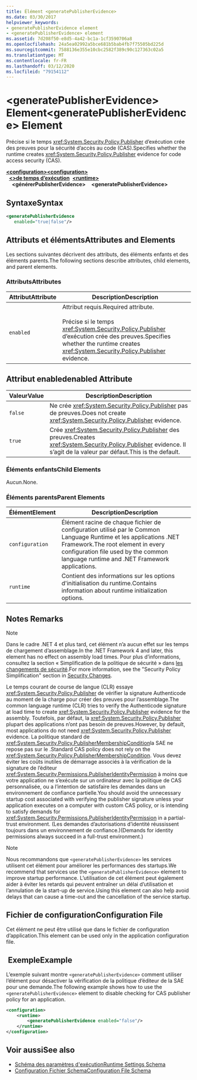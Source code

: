 ```yaml
---
title: Élément <generatePublisherEvidence>
ms.date: 03/30/2017
helpviewer_keywords:
- generatePublisherEvidence element
- <generatePublisherEvidence> element
ms.assetid: 7d208f50-e8d5-4a42-bc1a-1cf3590706a8
ms.openlocfilehash: 24a5ea02992a5bce681b5bab4fb7f75505bd225d
ms.sourcegitcommit: 7588136e355e10cbc2582f389c90c127363c02a5
ms.translationtype: MT
ms.contentlocale: fr-FR
ms.lasthandoff: 03/12/2020
ms.locfileid: "79154112"
---
```

# <a name="generatepublisherevidence-element"></a><span data-ttu-id="5a4fe-102">\<generatePublisherEvidence> Element</span><span class="sxs-lookup"><span data-stu-id="5a4fe-102">\<generatePublisherEvidence> Element</span></span>
<span data-ttu-id="5a4fe-103">Précise si le temps <xref:System.Security.Policy.Publisher> d’exécution crée des preuves pour la sécurité d’accès au code (CAS).</span><span class="sxs-lookup"><span data-stu-id="5a4fe-103">Specifies whether the runtime creates <xref:System.Security.Policy.Publisher> evidence for code access security (CAS).</span></span>  
  
<span data-ttu-id="5a4fe-104">[**\<configuration>**](../configuration-element.md)</span><span class="sxs-lookup"><span data-stu-id="5a4fe-104">[**\<configuration>**](../configuration-element.md)</span></span>\
<span data-ttu-id="5a4fe-105">&nbsp;&nbsp;[**\<>de temps d’exécution**](runtime-element.md)</span><span class="sxs-lookup"><span data-stu-id="5a4fe-105">&nbsp;&nbsp;[**\<runtime>**](runtime-element.md)</span></span>\
<span data-ttu-id="5a4fe-106">&nbsp;&nbsp;&nbsp;&nbsp;**\<générerPublisherEvidence>**</span><span class="sxs-lookup"><span data-stu-id="5a4fe-106">&nbsp;&nbsp;&nbsp;&nbsp;**\<generatePublisherEvidence>**</span></span>  
  
## <a name="syntax"></a><span data-ttu-id="5a4fe-107">Syntaxe</span><span class="sxs-lookup"><span data-stu-id="5a4fe-107">Syntax</span></span>  
  
```xml  
<generatePublisherEvidence
   enabled="true|false"/>  
```  
  
## <a name="attributes-and-elements"></a><span data-ttu-id="5a4fe-108">Attributs et éléments</span><span class="sxs-lookup"><span data-stu-id="5a4fe-108">Attributes and Elements</span></span>  
 <span data-ttu-id="5a4fe-109">Les sections suivantes décrivent des attributs, des éléments enfants et des éléments parents.</span><span class="sxs-lookup"><span data-stu-id="5a4fe-109">The following sections describe attributes, child elements, and parent elements.</span></span>  
  
### <a name="attributes"></a><span data-ttu-id="5a4fe-110">Attributs</span><span class="sxs-lookup"><span data-stu-id="5a4fe-110">Attributes</span></span>  
  
|<span data-ttu-id="5a4fe-111">Attribut</span><span class="sxs-lookup"><span data-stu-id="5a4fe-111">Attribute</span></span>|<span data-ttu-id="5a4fe-112">Description</span><span class="sxs-lookup"><span data-stu-id="5a4fe-112">Description</span></span>|  
|---------------|-----------------|  
|`enabled`|<span data-ttu-id="5a4fe-113">Attribut requis.</span><span class="sxs-lookup"><span data-stu-id="5a4fe-113">Required attribute.</span></span><br /><br /> <span data-ttu-id="5a4fe-114">Précise si le temps <xref:System.Security.Policy.Publisher> d’exécution crée des preuves.</span><span class="sxs-lookup"><span data-stu-id="5a4fe-114">Specifies whether the runtime creates <xref:System.Security.Policy.Publisher> evidence.</span></span>|  
  
## <a name="enabled-attribute"></a><span data-ttu-id="5a4fe-115">Attribut enabled</span><span class="sxs-lookup"><span data-stu-id="5a4fe-115">enabled Attribute</span></span>  
  
|<span data-ttu-id="5a4fe-116">Valeur</span><span class="sxs-lookup"><span data-stu-id="5a4fe-116">Value</span></span>|<span data-ttu-id="5a4fe-117">Description</span><span class="sxs-lookup"><span data-stu-id="5a4fe-117">Description</span></span>|  
|-----------|-----------------|  
|`false`|<span data-ttu-id="5a4fe-118">Ne crée <xref:System.Security.Policy.Publisher> pas de preuves.</span><span class="sxs-lookup"><span data-stu-id="5a4fe-118">Does not create <xref:System.Security.Policy.Publisher> evidence.</span></span>|  
|`true`|<span data-ttu-id="5a4fe-119">Crée <xref:System.Security.Policy.Publisher> des preuves.</span><span class="sxs-lookup"><span data-stu-id="5a4fe-119">Creates <xref:System.Security.Policy.Publisher> evidence.</span></span> <span data-ttu-id="5a4fe-120">Il s’agit de la valeur par défaut.</span><span class="sxs-lookup"><span data-stu-id="5a4fe-120">This is the default.</span></span>|  
  
### <a name="child-elements"></a><span data-ttu-id="5a4fe-121">Éléments enfants</span><span class="sxs-lookup"><span data-stu-id="5a4fe-121">Child Elements</span></span>  
 <span data-ttu-id="5a4fe-122">Aucun.</span><span class="sxs-lookup"><span data-stu-id="5a4fe-122">None.</span></span>  
  
### <a name="parent-elements"></a><span data-ttu-id="5a4fe-123">Éléments parents</span><span class="sxs-lookup"><span data-stu-id="5a4fe-123">Parent Elements</span></span>  
  
|<span data-ttu-id="5a4fe-124">Élément</span><span class="sxs-lookup"><span data-stu-id="5a4fe-124">Element</span></span>|<span data-ttu-id="5a4fe-125">Description</span><span class="sxs-lookup"><span data-stu-id="5a4fe-125">Description</span></span>|  
|-------------|-----------------|  
|`configuration`|<span data-ttu-id="5a4fe-126">Élément racine de chaque fichier de configuration utilisé par le Common Language Runtime et les applications .NET Framework.</span><span class="sxs-lookup"><span data-stu-id="5a4fe-126">The root element in every configuration file used by the common language runtime and .NET Framework applications.</span></span>|  
|`runtime`|<span data-ttu-id="5a4fe-127">Contient des informations sur les options d'initialisation du runtime.</span><span class="sxs-lookup"><span data-stu-id="5a4fe-127">Contains information about runtime initialization options.</span></span>|  
  
## <a name="remarks"></a><span data-ttu-id="5a4fe-128">Notes </span><span class="sxs-lookup"><span data-stu-id="5a4fe-128">Remarks</span></span>  
  
> [!NOTE]
> <span data-ttu-id="5a4fe-129">Dans le cadre .NET 4 et plus tard, cet élément n’a aucun effet sur les temps de chargement d’assemblage.</span><span class="sxs-lookup"><span data-stu-id="5a4fe-129">In the .NET Framework 4 and later, this element has no effect on assembly load times.</span></span> <span data-ttu-id="5a4fe-130">Pour plus d’informations, consultez la section « Simplification de la politique de sécurité » dans [les changements de sécurité](../../../security/security-changes.md).</span><span class="sxs-lookup"><span data-stu-id="5a4fe-130">For more information, see the "Security Policy Simplification" section in [Security Changes](../../../security/security-changes.md).</span></span>  
  
 <span data-ttu-id="5a4fe-131">Le temps courant de course de langue (CLR) essaye <xref:System.Security.Policy.Publisher> de vérifier la signature Authenticode au moment de la charge pour créer des preuves pour l’assemblage.</span><span class="sxs-lookup"><span data-stu-id="5a4fe-131">The common language runtime (CLR) tries to verify the Authenticode signature at load time to create <xref:System.Security.Policy.Publisher> evidence for the assembly.</span></span> <span data-ttu-id="5a4fe-132">Toutefois, par défaut, la <xref:System.Security.Policy.Publisher> plupart des applications n’ont pas besoin de preuves.</span><span class="sxs-lookup"><span data-stu-id="5a4fe-132">However, by default, most applications do not need <xref:System.Security.Policy.Publisher> evidence.</span></span> <span data-ttu-id="5a4fe-133">La politique standard de <xref:System.Security.Policy.PublisherMembershipCondition>la SAE ne repose pas sur le .</span><span class="sxs-lookup"><span data-stu-id="5a4fe-133">Standard CAS policy does not rely on the <xref:System.Security.Policy.PublisherMembershipCondition>.</span></span> <span data-ttu-id="5a4fe-134">Vous devez éviter les coûts inutiles de démarrage associés à la vérification de la signature de l’éditeur <xref:System.Security.Permissions.PublisherIdentityPermission> à moins que votre application ne s’exécute sur un ordinateur avec la politique de CAS personnalisée, ou a l’intention de satisfaire les demandes dans un environnement de confiance partielle.</span><span class="sxs-lookup"><span data-stu-id="5a4fe-134">You should avoid the unnecessary startup cost associated with verifying the publisher signature unless your application executes on a computer with custom CAS policy, or is intending to satisfy demands for <xref:System.Security.Permissions.PublisherIdentityPermission> in a partial-trust environment.</span></span> <span data-ttu-id="5a4fe-135">(Les demandes d’autorisations d’identité réussissent toujours dans un environnement de confiance.)</span><span class="sxs-lookup"><span data-stu-id="5a4fe-135">(Demands for identity permissions always succeed in a full-trust environment.)</span></span>  
  
> [!NOTE]
> <span data-ttu-id="5a4fe-136">Nous recommandons que `<generatePublisherEvidence>` les services utilisent cet élément pour améliorer les performances des startups.</span><span class="sxs-lookup"><span data-stu-id="5a4fe-136">We recommend that services use the `<generatePublisherEvidence>` element to improve startup performance.</span></span>  <span data-ttu-id="5a4fe-137">L’utilisation de cet élément peut également aider à éviter les retards qui peuvent entraîner un délai d’utilisation et l’annulation de la start-up de service.</span><span class="sxs-lookup"><span data-stu-id="5a4fe-137">Using this element can also help avoid delays that can cause a time-out and the cancellation of the service startup.</span></span>  
  
## <a name="configuration-file"></a><span data-ttu-id="5a4fe-138">Fichier de configuration</span><span class="sxs-lookup"><span data-stu-id="5a4fe-138">Configuration File</span></span>  
 <span data-ttu-id="5a4fe-139">Cet élément ne peut être utilisé que dans le fichier de configuration d’application.</span><span class="sxs-lookup"><span data-stu-id="5a4fe-139">This element can be used only in the application configuration file.</span></span>  
  
## <a name="example"></a><span data-ttu-id="5a4fe-140"> Exemple</span><span class="sxs-lookup"><span data-stu-id="5a4fe-140">Example</span></span>  
 <span data-ttu-id="5a4fe-141">L’exemple suivant montre `<generatePublisherEvidence>` comment utiliser l’élément pour désactiver la vérification de la politique d’éditeur de la SAE pour une demande.</span><span class="sxs-lookup"><span data-stu-id="5a4fe-141">The following example shows how to use the `<generatePublisherEvidence>` element to disable checking for CAS publisher policy for an application.</span></span>  
  
```xml  
<configuration>  
    <runtime>  
        <generatePublisherEvidence enabled="false"/>  
    </runtime>  
</configuration>  
```  
  
## <a name="see-also"></a><span data-ttu-id="5a4fe-142">Voir aussi</span><span class="sxs-lookup"><span data-stu-id="5a4fe-142">See also</span></span>

- [<span data-ttu-id="5a4fe-143">Schéma des paramètres d'exécution</span><span class="sxs-lookup"><span data-stu-id="5a4fe-143">Runtime Settings Schema</span></span>](index.md)
- [<span data-ttu-id="5a4fe-144">Configuration Fichier Schema</span><span class="sxs-lookup"><span data-stu-id="5a4fe-144">Configuration File Schema</span></span>](../index.md)
